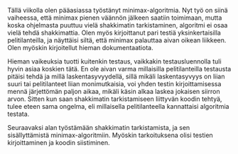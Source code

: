 Tällä viikolla olen pääasiassa työstänyt minimax-algoritmia. Nyt työ on siinä vaiheessa, että minimax pienen väännön jälkeen saatiin toimimaan, mutta koska ohjelmasta puuttuu vielä shakkimatin tarkistaminen, algoritmi ei osaa vielä tehdä shakkimattia. Olen myös kirjoittanut pari testiä yksinkertaisilla pelitilanteilla, ja näyttäisi siltä, että minimax palauttaa aivan oikean liikkeen. Olen myöskin kirjoitellut hieman dokumentaatiota.

Hieman vaikeuksia tuotti kuitenkin testaus, vaikkakin testausluennolla tuli hyvin asiaa koskien tätä. En ole aivan varma millaisilla pelitilanteilla testausta pitäisi tehdä ja millä laskentasyvyydellä, sillä mikäli laskentasyvyys on liian suuri tai pelitilanteet liian monimutkaisia, voi yhden testin kirjoittamisessa mennä järjettömän paljon aikaa, mikäli käsin alkaa laskea jokaisen siirron arvon. Sitten kun saan shakkimatin tarkistamiseen liittyvän koodin tehtyä, tulee eteen sama ongelma, eli millaisella pelitilanteella kannattaisi algoritmia testata.

Seuraavaksi alan työstämään shakkimatin tarkistamista, ja sen sisällyttämistä minimax-algoritmiin. Myöskin tarkoituksena olisi testien kirjoittaminen ja koodin siistiminen.
